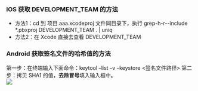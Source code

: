 ### iOS 获取 DEVELOPMENT_TEAM 的方法
- 方法1：cd 到 项目 aaa.xcodeproj 文件同目录下，执行 grep-h-r--include *.pbxproj DEVELOPMENT_TEAM . | uniq 
- 方法2：在 Xcode 直接去查看 DEVELOPMENT_TEAM

### Android 获取签名文件的哈希值的方法
第一步：在终端输入下面命令：keytool –list –v –keystore <签名文件路径>
第二步：拷贝 SHA1 的值，**去除冒号**填入输入框中。   
![](https://main.qcloudimg.com/raw/d39d975493a67f55554417f5145965da/202004291035.png)
